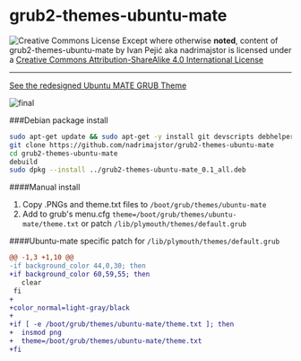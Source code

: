 grub2-themes-ubuntu-mate
========================

![Creative Commons License](https://i.creativecommons.org/l/by-sa/4.0/88x31.png)
Except where otherwise **noted**, content of grub2-themes-ubuntu-mate by Ivan Pejić aka nadrimajstor is licensed under a [Creative Commons Attribution-ShareAlike 4.0 International License](http://creativecommons.org/licenses/by-sa/4.0/)
***

[See the redesigned Ubuntu MATE GRUB Theme](https://github.com/RobLoach/ubuntu-mate)

![final](docs/final.png)

###Debian package install
```bash
sudo apt-get update && sudo apt-get -y install git devscripts debhelper
git clone https://github.com/nadrimajstor/grub2-themes-ubuntu-mate
cd grub2-themes-ubuntu-mate
debuild
sudo dpkg --install ../grub2-themes-ubuntu-mate_0.1_all.deb
```

####Manual install
1. Copy .PNGs and theme.txt files to `/boot/grub/themes/ubuntu-mate`
2. Add to grub's menu.cfg `theme=/boot/grub/themes/ubuntu-mate/theme.txt` or patch `/lib/plymouth/themes/default.grub`

####Ubuntu-mate specific patch for `/lib/plymouth/themes/default.grub`
```diff
@@ -1,3 +1,10 @@
-if background_color 44,0,30; then
+if background_color 60,59,55; then
   clear
 fi
+
+color_normal=light-gray/black
+
+if [ -e /boot/grub/themes/ubuntu-mate/theme.txt ]; then
+  insmod png
+  theme=/boot/grub/themes/ubuntu-mate/theme.txt
+fi
```



